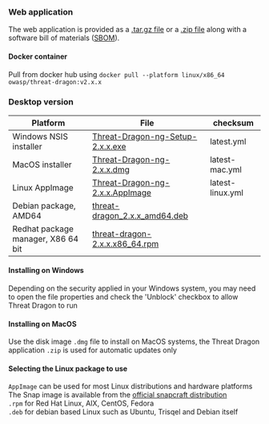 ### Web application

The web application is provided as a [.tar.gz file][tar] or a [.zip file][zip] along with a software bill of materials ([SBOM][sboms]).

#### Docker container

Pull from docker hub using `docker pull --platform linux/x86_64 owasp/threat-dragon:v2.x.x`

### Desktop version

|Platform | File | checksum |
|-- | -- | -- |
|Windows NSIS installer | [Threat-Dragon-ng-Setup-2.x.x.exe][exe] | latest.yml |
|MacOS installer | [Threat-Dragon-ng-2.x.x.dmg][dmg] | latest-mac.yml |
|Linux AppImage | [Threat-Dragon-ng-2.x.x.AppImage][app] | latest-linux.yml |
|Debian package, AMD64 | [threat-dragon_2.x.x_amd64.deb][deb] |  |
|Redhat package manager, X86 64 bit | [threat-dragon-2.x.x.x86_64.rpm][rpm] |  |

#### Installing on Windows

Depending on the security applied in your Windows system, you may need to open the file properties
and check the 'Unblock' checkbox to allow Threat Dragon to run  

#### Installing on MacOS

Use the disk image `.dmg` file to install on MacOS systems,
the Threat Dragon application `.zip` is used for automatic updates only

#### Selecting the Linux package to use

`AppImage` can be used for most Linux distributions and hardware platforms  
The Snap image is available from the [official snapcraft distribution][snap]  
`.rpm` for Red Hat Linux, AIX, CentOS, Fedora  
`.deb` for debian based Linux such as Ubuntu, Trisqel and Debian itself  

[app]: https://github.com/OWASP/threat-dragon/releases/download/v2.x.x/Threat-Dragon-ng-2.x.x.AppImage
[deb]: https://github.com/OWASP/threat-dragon/releases/download/v2.x.x/threat-dragon_2.x.x_amd64.deb
[dmg]: https://github.com/OWASP/threat-dragon/releases/download/v2.x.x/Threat-Dragon-ng-2.x.x.dmg
[exe]: https://github.com/OWASP/threat-dragon/releases/download/v2.x.x/Threat-Dragon-ng-Setup-2.x.x.exe
[rpm]: https://github.com/OWASP/threat-dragon/releases/download/v2.x.x/threat-dragon-2.x.x.x86_64.rpm
[sboms]: https://github.com/OWASP/threat-dragon/releases/download/v2.x.x/threat-dragon-sboms.zip
[snap]: https://snapcraft.io/threat-dragon
[tar]: https://github.com/OWASP/threat-dragon/archive/refs/tags/v2.x.x.tar.gz
[zip]: https://github.com/OWASP/threat-dragon/archive/refs/tags/v2.x.x.zip
